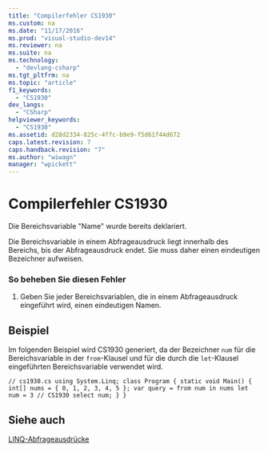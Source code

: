 ```yaml
---
title: "Compilerfehler CS1930"
ms.custom: na
ms.date: "11/17/2016"
ms.prod: "visual-studio-dev14"
ms.reviewer: na
ms.suite: na
ms.technology: 
  - "devlang-csharp"
ms.tgt_pltfrm: na
ms.topic: "article"
f1_keywords: 
  - "CS1930"
dev_langs: 
  - "CSharp"
helpviewer_keywords: 
  - "CS1930"
ms.assetid: d28d2334-825c-4ffc-b9e9-f5d61f44d672
caps.latest.revision: 7
caps.handback.revision: "7"
ms.author: "wiwagn"
manager: "wpickett"
---
```

# Compilerfehler CS1930
Die Bereichsvariable "Name" wurde bereits deklariert.  
  
 Die Bereichsvariable in einem Abfrageausdruck liegt innerhalb des Bereichs, bis der Abfrageausdruck endet. Sie muss daher einen eindeutigen Bezeichner aufweisen.  
  
### So beheben Sie diesen Fehler  
  
1.  Geben Sie jeder Bereichsvariablen, die in einem Abfrageausdruck eingeführt wird, einen eindeutigen Namen.  
  
## Beispiel  
 Im folgenden Beispiel wird CS1930 generiert, da der Bezeichner `num` für die Bereichsvariable in der `from`\-Klausel und für die durch die `let`\-Klausel eingeführten Bereichsvariable verwendet wird.  
  
```  
// cs1930.cs using System.Linq; class Program { static void Main() { int[] nums = { 0, 1, 2, 3, 4, 5 }; var query = from num in nums let num = 3 // CS1930 select num; } }  
```  
  
## Siehe auch  
 [LINQ\-Abfrageausdrücke](../Topic/LINQ%20Query%20Expressions%20\(C%23%20Programming%20Guide\).md)